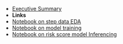 <!-- markdownlint-disable-next-line first-line-heading -->
- [Executive Summary](/)
- **Links**
- [Notebook on step data EDA](https://github.com/jhildenbiddle/class-change)
- [Notebook on model training](https://github.com/jhildenbiddle/class-change)
- [Notebook on risk score model Inferencing](https://github.com/jhildenbiddle/class-change)